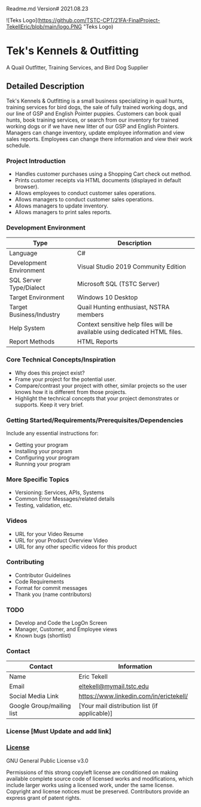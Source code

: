 Readme.md Version# 2021.08.23


![Teks Logo](https://github.com/TSTC-CPT/21FA-FinalProject-TekellEric/blob/main/logo.PNG "Teks Logo)

# Tek's Kennels & Outfitting 
A Quail Outfitter, Training Services, and Bird Dog Supplier

## Detailed Description 

Tek's Kennels & Outfitting is a small business specializing in quail hunts, training services for bird dogs, the sale of fully trained working dogs, and our line of GSP and English Pointer puppies. Customers can book quail hunts, book training services, or search from our inventory for trained working dogs or if we have new litter of our GSP and English Pointers. Managers can change inventory, update employee information and view sales reports. Employees can change there information and view their work schedule.

### Project Introduction 

- Handles customer purchases using a Shopping Cart check out method.
- Prints customer receipts via HTML documents (displayed in default browser).
- Allows employees to conduct customer sales operations.
- Allows managers to conduct customer sales operations.
- Allows managers to update inventory.
- Allows managers to print sales reports.


### Development Environment 

Type | Description
-----|-------------
Language | C#
Development Environment | Visual Studio 2019 Community Edition
SQL Server Type/Dialect | Microsoft SQL (TSTC Server)
Target Environment | Windows 10 Desktop
Target Business/Industry | Quail Hunting enthusiast, NSTRA members
Help System | Context sensitive help files will be available using dedicated HTML files.
Report Methods | HTML Reports

### Core Technical Concepts/Inspiration

- Why does this project exist?
- Frame your project for the potential user. 
- Compare/contrast your project with other, similar projects so the user knows how it is different from those projects.
- Highlight the technical concepts that your project demonstrates or supports. Keep it very brief.

### Getting Started/Requirements/Prerequisites/Dependencies
Include any essential instructions for:
- Getting your program
- Installing your program
- Configuring your program
- Running your program

### More Specific Topics
- Versioning: Services, APIs, Systems
- Common Error Messages/related details
- Testing, validation, etc.

### Videos
- URL for your Video Resume
- URL for your Product Overview Video
- URL for any other specific videos for this product

### Contributing
- Contributor Guidelines
- Code Requirements
- Format for commit messages
- Thank you (name contributors)

### TODO 
- Develop and Code the LogOn Screen
- Manager, Customer, and Employee views
- Known bugs (shortlist)

### Contact 

Contact | Information
--------|------
Name | Eric Tekell
Email | eltekell@mymail.tstc.edu
Social Media Link | https://www.linkedin.com/in/erictekell/
Google Group/mailing list | [Your mail distribution list (if applicable)]

### License [Must Update and add link]


### <a href="https://github.com/TSTC-CPT/21FA-FinalProject-TekellEric/blob/main/LICENSE" target _blank>License</a>


GNU General Public License v3.0

Permissions of this strong copyleft license are conditioned on making available complete source code of licensed works and modifications, which include larger works using a licensed work, under the same license. Copyright and license notices must be preserved. Contributors provide an express grant of patent rights.
